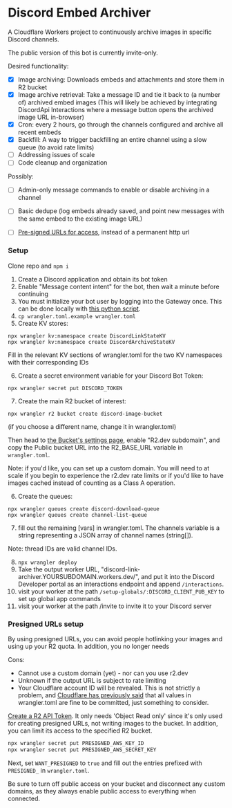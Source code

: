 # Discord Embed Archiver

A Cloudflare Workers project to continuously archive images in specific Discord channels.

The public version of this bot is currently invite-only.

Desired functionality:

- [X] Image archiving: Downloads embeds and attachments and store them in R2 bucket
- [X] Image archive retrieval: Take a message ID and tie it back to (a number of) archived embed images (This will likely be achieved by integrating DiscordApi Interactions where a message button opens the archived image URL in-browser)
- [X] Cron: every 2 hours, go through the channels configured and archive all recent embeds
- [X] Backfill: A way to trigger backfilling an entire channel using a slow queue (to avoid rate limits)
- [ ] Addressing issues of scale
- [ ] Code cleanup and organization

Possibly:

- [ ] Admin-only message commands to enable or disable archiving in a channel
- [ ] Basic dedupe (log embeds already saved, and point new messages with the same embed to the existing image URL)
- [ ] [Pre-signed URLs for access](https://developers.cloudflare.com/r2/api/s3/presigned-urls/), instead of a permanent http url


### Setup

Clone repo and `npm i`

1. Create a Discord application and obtain its bot token
2. Enable "Message content intent" for the bot, then wait a minute before continuing
3. You must initialize your bot user by logging into the Gateway once. This can be done locally with [this python script](https://gist.github.com/judge2020/4a996a26058562bb4bf38b5c679528d2).
4. `cp wrangler.toml.example wrangler.toml`
5. Create KV stores:

```
npx wrangler kv:namespace create DiscordLinkStateKV
npx wrangler kv:namespace create DiscordArchiveStateKV
```

Fill in the relevant KV sections of wrangler.toml for the two KV namespaces with their corresponding IDs

6. Create a secret environment variable for your Discord Bot Token:

```
npx wrangler secret put DISCORD_TOKEN
```

7. Create the main R2 bucket of interest:

```
npx wrangler r2 bucket create discord-image-bucket
```

(if you choose a different name, change it in wrangler.toml)

Then head to [the Bucket's settings page](https://dash.cloudflare.com/?to=/:account/r2/default/buckets/discord-image-bucket), enable "R2.dev subdomain", and copy the Public bucket URL into the R2_BASE_URL variable in `wrangler.toml`.

Note: if you'd like, you can set up a custom domain. You will need to at scale if you begin to experience the r2.dev rate limits or if you'd like to have images cached instead of counting as a Class A operation.

6. Create the queues:

```
npx wrangler queues create discord-download-queue
npx wrangler queues create channel-list-queue
```

7. fill out the remaining [vars] in wrangler.toml. The channels variable is a string representing a JSON array of channel names (string[]).

Note: thread IDs are valid channel IDs.

8. `npx wrangler deploy`
9. Take the output worker URL, "discord-link-archiver.YOURSUBDOMAIN.workers.dev/", and put it into the Discord Developer portal as an interactions endpoint and append `/interactions`.
10. visit your worker at the path `/setup-globals/:DISCORD_CLIENT_PUB_KEY` to set up global app commands
11. visit your worker at the path /invite to invite it to your Discord server


### Presigned URLs setup

By using presigned URLs, you can avoid people hotlinking your images and using up your R2 quota. In addition, you no longer needs

Cons:
- Cannot use a custom domain (yet) - nor can you use r2.dev
- Unknown if the output URL is subject to rate limiting
- Your Cloudflare account ID will be revealed. This is not strictly a problem, and [Cloudflare has previously said](https://github.com/cloudflare/wrangler-legacy/issues/209#issuecomment-541654484) that all values in wrangler.toml are fine to be committed, just something to consider.

[Create a R2 API Token](https://dash.cloudflare.com/?to=/:account/r2/api-tokens/create). It only needs 'Object Read only' since it's only used for creating presigned URLs, not writing images to the bucket. In addition, you can limit its access to the specified R2 bucket.

```bash
npx wrangler secret put PRESIGNED_AWS_KEY_ID
npx wrangler secret put PRESIGNED_AWS_SECRET_KEY
```

Next, set `WANT_PRESIGNED` to `true` and fill out the entries prefixed with `PRESIGNED_` in `wrangler.toml`.

Be sure to turn off public access on your bucket and disconnect any custom domains, as they always enable public access to everything when connected.
